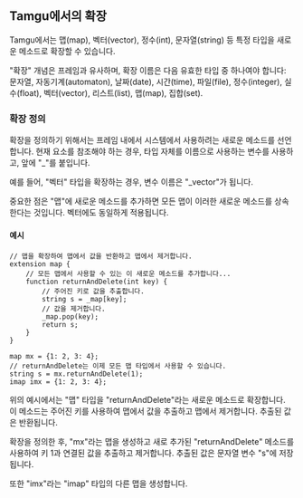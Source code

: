 ## Tamgu에서의 확장

Tamgu에서는 맵(map), 벡터(vector), 정수(int), 문자열(string) 등 특정 타입을 새로운 메소드로 확장할 수 있습니다.

"확장" 개념은 프레임과 유사하며, 확장 이름은 다음 유효한 타입 중 하나여야 합니다: 문자열, 자동기계(automaton), 날짜(date), 시간(time), 파일(file), 정수(integer), 실수(float), 벡터(vector), 리스트(list), 맵(map), 집합(set).

### 확장 정의

확장을 정의하기 위해서는 프레임 내에서 시스템에서 사용하려는 새로운 메소드를 선언합니다. 현재 요소를 참조해야 하는 경우, 타입 자체를 이름으로 사용하는 변수를 사용하고, 앞에 "_"를 붙입니다.

예를 들어, "벡터" 타입을 확장하는 경우, 변수 이름은 "_vector"가 됩니다.

중요한 점은 "맵"에 새로운 메소드를 추가하면 모든 맵이 이러한 새로운 메소드를 상속한다는 것입니다. 벡터에도 동일하게 적용됩니다.

#### 예시

```tamgu
// 맵을 확장하여 맵에서 값을 반환하고 맵에서 제거합니다.
extension map {
    // 모든 맵에서 사용할 수 있는 이 새로운 메소드를 추가합니다...
    function returnAndDelete(int key) {
        // 주어진 키로 값을 추출합니다.
        string s = _map[key];
        // 값을 제거합니다.
        _map.pop(key);
        return s;
    }
}

map mx = {1: 2, 3: 4};
// returnAndDelete는 이제 모든 맵 타입에서 사용할 수 있습니다.
string s = mx.returnAndDelete(1);
imap imx = {1: 2, 3: 4};
```

위의 예시에서는 "맵" 타입을 "returnAndDelete"라는 새로운 메소드로 확장합니다. 이 메소드는 주어진 키를 사용하여 맵에서 값을 추출하고 맵에서 제거합니다. 추출된 값은 반환됩니다.

확장을 정의한 후, "mx"라는 맵을 생성하고 새로 추가된 "returnAndDelete" 메소드를 사용하여 키 1과 연결된 값을 추출하고 제거합니다. 추출된 값은 문자열 변수 "s"에 저장됩니다.

또한 "imx"라는 "imap" 타입의 다른 맵을 생성합니다.